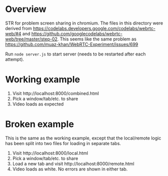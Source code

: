 # Overview

STR for problem screen sharing in chromium. The files in this directory were derived from https://codelabs.developers.google.com/codelabs/webrtc-web/#4 and https://github.com/googlecodelabs/webrtc-web/tree/master/step-02. This seems like the same problem as https://github.com/muaz-khan/WebRTC-Experiment/issues/699

Run `node server.js` to start server (needs to be restarted after each attempt).

# Working example

1. Visit http://localhost:8000/combined.html
2. Pick a window/tab/etc. to share
3. Video loads as expected

# Broken example

This is the same as the working example, except that the local/remote logic has been split into two files for loading in separate tabs.

1. Visit http://localhost:8000/local.html
2. Pick a window/tab/etc. to share
3. Load a new tab and visit http://localhost:8000/remote.html
4. Video loads as white. No errors are shown in either tab.
